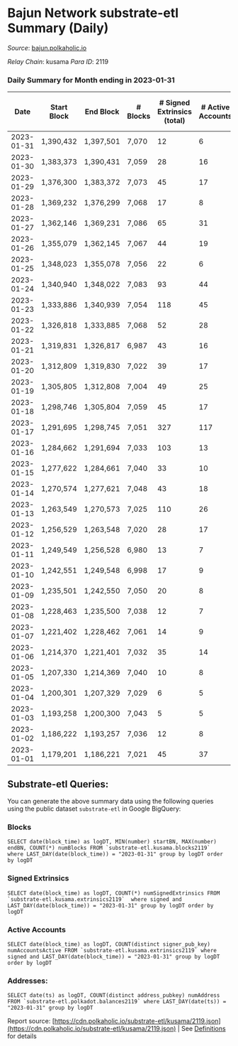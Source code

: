 # Bajun Network substrate-etl Summary (Daily)

_Source_: [bajun.polkaholic.io](https://bajun.polkaholic.io)

*Relay Chain*: kusama
*Para ID*: 2119



### Daily Summary for Month ending in 2023-01-31


| Date | Start Block | End Block | # Blocks | # Signed Extrinsics (total) | # Active Accounts | # Passive | # New | # Addresses with Balances | # Events | # Transfers | # XCM Transfers In | # XCM Transfers Out |
| ---- | ----------- | --------- | -------- | --------------------------- | ----------------- | --------- | ----- | ------------------------- | -------- | ----------- | ------------------ | ------------------- |
| 2023-01-31 | 1,390,432 | 1,397,501 | 7,070  | 12 | 6 | 9 | 7 | 4,244 | 14,229 | 11  |   |   |
| 2023-01-30 | 1,383,373 | 1,390,431 | 7,059  | 28 | 16 | 9 | 5 | 4,237 | 14,304 | 23  |   |   |
| 2023-01-29 | 1,376,300 | 1,383,372 | 7,073  | 45 | 17 | 18 | 11 | 4,232 | 14,440 | 38  |   |   |
| 2023-01-28 | 1,369,232 | 1,376,299 | 7,068  | 17 | 8 | 11 | 4 | 4,221 | 14,250 | 15  |   |   |
| 2023-01-27 | 1,362,146 | 1,369,231 | 7,086  | 65 | 31 | 17 | 24 | 4,217 | 14,612 | 62  |   |   |
| 2023-01-26 | 1,355,079 | 1,362,145 | 7,067  | 44 | 19 | 15 | 15 | 4,193 | 14,435 | 41  |   |   |
| 2023-01-25 | 1,348,023 | 1,355,078 | 7,056  | 22 | 6 | 18 | 14 | 4,178 | 14,275 | 21  |   |   |
| 2023-01-24 | 1,340,940 | 1,348,022 | 7,083  | 93 | 44 | 23 | 35 | 4,164 | 14,798 | 91  |   |   |
| 2023-01-23 | 1,333,886 | 1,340,939 | 7,054  | 118 | 45 | 34 | 34 | 4,129 | 14,887 | 107  |   |   |
| 2023-01-22 | 1,326,818 | 1,333,885 | 7,068  | 52 | 28 | 18 | 12 | 4,095 | 14,474 | 48  |   |   |
| 2023-01-21 | 1,319,831 | 1,326,817 | 6,987  | 43 | 16 | 23 | 15 | 4,083 | 14,265 | 39  |   |   |
| 2023-01-20 | 1,312,809 | 1,319,830 | 7,022  | 39 | 17 | 21 | 15 | 4,068 | 14,314 | 31  |   |   |
| 2023-01-19 | 1,305,805 | 1,312,808 | 7,004  | 49 | 25 | 25 | 19 | 4,053 | 14,348 | 45  |   |   |
| 2023-01-18 | 1,298,746 | 1,305,804 | 7,059  | 45 | 17 | 32 | 30 | 4,035 | 14,452 | 41  |   |   |
| 2023-01-17 | 1,291,695 | 1,298,745 | 7,051  | 327 | 117 | 94 | 151 | 4,005 | 16,411 | 320  |   |   |
| 2023-01-16 | 1,284,662 | 1,291,694 | 7,033  | 103 | 13 | 85 | 55 | 3,854 | 14,797 | 98  |   |   |
| 2023-01-15 | 1,277,622 | 1,284,661 | 7,040  | 33 | 10 | 24 | 11 | 3,799 | 14,304 | 30  |   |   |
| 2023-01-14 | 1,270,574 | 1,277,621 | 7,048  | 43 | 18 | 24 | 14 | 3,788 | 14,385 | 36  |   |   |
| 2023-01-13 | 1,263,549 | 1,270,573 | 7,025  | 110 | 26 | 71 | 43 | 3,774 | 14,800 | 101  |   |   |
| 2023-01-12 | 1,256,529 | 1,263,548 | 7,020  | 28 | 17 | 13 | 12 | 3,731 | 14,240 | 23  |   |   |
| 2023-01-11 | 1,249,549 | 1,256,528 | 6,980  | 13 | 7 | 8 | 3 | 3,720 | 14,048 | 11  |   |   |
| 2023-01-10 | 1,242,551 | 1,249,548 | 6,998  | 17 | 9 | 6 | 2 | 3,717 | 14,106 | 11  |   |   |
| 2023-01-09 | 1,235,501 | 1,242,550 | 7,050  | 20 | 8 | 10 | 5 | 3,715 | 14,234 | 15  |   |   |
| 2023-01-08 | 1,228,463 | 1,235,500 | 7,038  | 12 | 7 | 5 | 1 | 3,710 | 14,153 | 9  |   |   |
| 2023-01-07 | 1,221,402 | 1,228,462 | 7,061  | 14 | 9 | 2 |  | 3,709 | 14,210 | 9  |   |   |
| 2023-01-06 | 1,214,370 | 1,221,401 | 7,032  | 35 | 14 | 11 | 6 | 3,709 | 14,319 | 30  |   |   |
| 2023-01-05 | 1,207,330 | 1,214,369 | 7,040  | 10 | 8 | 1 | 1 | 3,703 | 14,149 | 8  |   |   |
| 2023-01-04 | 1,200,301 | 1,207,329 | 7,029  | 6 | 5 | 3 |  | 3,702 | 14,098 | 5  |   |   |
| 2023-01-03 | 1,193,258 | 1,200,300 | 7,043  | 5 | 5 | 1 |  | 3,702 | 14,120 | 1  |   |   |
| 2023-01-02 | 1,186,222 | 1,193,257 | 7,036  | 12 | 8 | 1 | 3 | 3,702 | 14,153 | 11  |   |   |
| 2023-01-01 | 1,179,201 | 1,186,221 | 7,021  | 45 | 37 | 2 | 13 | 3,699 | 14,342 | 43  |   |   |

## Substrate-etl Queries:
You can generate the above summary data using the following queries using the public dataset `substrate-etl` in Google BigQuery:


### Blocks
```
SELECT date(block_time) as logDT, MIN(number) startBN, MAX(number) endBN, COUNT(*) numBlocks FROM `substrate-etl.kusama.blocks2119`  where LAST_DAY(date(block_time)) = "2023-01-31" group by logDT order by logDT
```


### Signed Extrinsics
```
SELECT date(block_time) as logDT, COUNT(*) numSignedExtrinsics FROM `substrate-etl.kusama.extrinsics2119`  where signed and LAST_DAY(date(block_time)) = "2023-01-31" group by logDT order by logDT
```


### Active Accounts
```
SELECT date(block_time) as logDT, COUNT(distinct signer_pub_key) numAccountsActive FROM `substrate-etl.kusama.extrinsics2119` where signed and LAST_DAY(date(block_time)) = "2023-01-31" group by logDT order by logDT
```


### Addresses:
```
SELECT date(ts) as logDT, COUNT(distinct address_pubkey) numAddress FROM `substrate-etl.polkadot.balances2119` where LAST_DAY(date(ts)) = "2023-01-31" group by logDT
```



Report source: [https://cdn.polkaholic.io/substrate-etl/kusama/2119.json](https://cdn.polkaholic.io/substrate-etl/kusama/2119.json) | See [Definitions](/DEFINITIONS.md) for details
